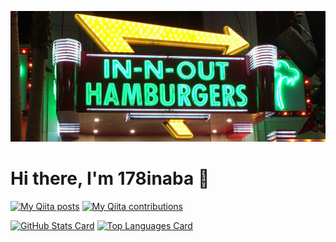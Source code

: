 [![Header Image](https://raw.githubusercontent.com/178inaba/178inaba/master/images/header.jpg)](https://raw.githubusercontent.com/178inaba/178inaba/master/images/origin.jpg)

# Hi there, I'm 178inaba 👋

[![My Qiita posts](https://qiita-badge.apiapi.app/s/178inaba/posts.svg)](http://qiita.com/178inaba)
[![My Qiita contributions](https://qiita-badge.apiapi.app/s/178inaba/contributions.svg)](https://qiita.com/178inaba/contributions)

[![GitHub Stats Card](https://github-readme-stats.vercel.app/api?username=178inaba&count_private=true&show_icons=true&theme=github_dark)](https://github.com/anuraghazra/github-readme-stats#github-stats-card)
[![Top Languages Card](https://github-readme-stats.vercel.app/api/top-langs/?username=178inaba&layout=compact&theme=github_dark)](https://github.com/anuraghazra/github-readme-stats#top-languages-card)
